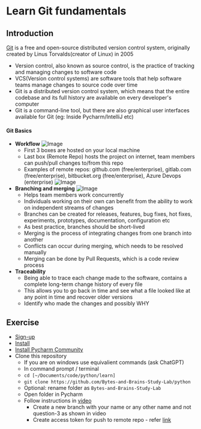 # Learn Git fundamentals

## Introduction
[Git](https://en.wikipedia.org/wiki/Git) is a free and open-source distributed version control system, originally created by Linus Torvalds(creator of Linux) in 2005
- Version control, also known as source control, is the practice of tracking and managing changes to software code
- VCS(Version control systems) are software tools that help software teams manage changes to source code over time
- Git is a distributed version control system, which means that the entire codebase and its full history are available on every developer's computer
- Git is a command-line tool, but there are also graphical user interfaces available for Git (eg: Inside Pycharm/IntelliJ etc)

#### Git Basics
- **Workflow**
  ![Image](https://cdn-media-1.freecodecamp.org/images/1*iL2J8k4ygQlg3xriKGimbQ.png)
  - First 3 boxes are hosted on your local machine
  - Last box (Remote Repo) hosts the project on internet, team members can push/pull changes to/from this repo
  - Examples of remote repos: github.com (free/enterprise), gitlab.com (free/enterprise), bitbucket.org (free/enterprise), Azure Devops (enterprise) 
  ![Image](https://images.javatpoint.com/tutorial/git/images/git-remote.png)
- **Branching and merging**
  ![Image](https://www.nobledesktop.com/image/gitresources/git-branches-merge.png)
  - Helps team members work concurrently
  - Individuals working on their own can benefit from the ability to work on independent streams of changes
  - Branches can be created for releases, features, bug fixes, hot fixes, experiments, prototypes, documentation, configuration etc
  - As best practice, branches should be short-lived
  - Merging is the process of integrating changes from one branch into another
  - Conflicts can occur during merging, which needs to be resolved manually
  - Merging can be done by Pull Requests, which is a code review process
- **Traceability**
  - Being able to trace each change made to the software, contains a complete long-term change history of every file
  - This allows you to go back in time and see what a file looked like at any point in time and recover older versions
  - Identify who made the changes and possibly WHY

## Exercise
- [Sign-up](https://github.com/signup?source=form-home-signup)
- [Install](https://git-scm.com/book/en/v2/Getting-Started-Installing-Git)
- [Install Pycharm Community](https://www.jetbrains.com/pycharm/download/)
- Clone this repository 
  - If you are on windows use equivalient commands (ask ChatGPT)
  - In command prompt / terminal
  - `cd [~/Documents/code/python/learn]`
  - `git clone https://github.com/Bytes-and-Brains-Study-Lab/python`
  - Optional: rename folder as `Bytes-and-Brains-Study-Lab`
  - Open folder in Pycharm
  - Follow instructions in [video](https://youtu.be/6-VYUYWsnYA)
    - Create a new branch with your name or any other name and not question-3 as shown in video
    - Create access token for push to remote repo - refer [link](https://docs.catalyst.zoho.com/en/tutorials/githubbot/java/generate-personal-access-token/)